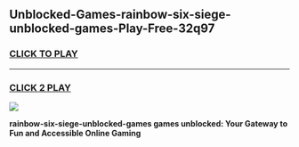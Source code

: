
## Unblocked-Games-rainbow-six-siege-unblocked-games-Play-Free-32q97
<h3>
<a href="https://premium76.site?title=rainbow-six-siege-unblocked-games&ref=17A">CLICK TO PLAY</a></h3>
<hr>

<h3>
<a href="https://premium76.site?title=rainbow-six-siege-unblocked-games&ref=17A">CLICK 2 PLAY</a>
  
</h3>

<a href="https://premium76.site?title=rainbow-six-siege-unblocked-games&ref=17A"><img src="https://clearcache.store/games.png"></a>


**rainbow-six-siege-unblocked-games games unblocked: Your Gateway to Fun and Accessible Online Gaming**
